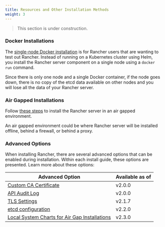 ```yaml
---
title: Resources and Other Installation Methods
weight: 3
---
```


> This section is under construction.

### Docker Installations

The [single-node Docker installation]({{<baseurl>}}/rancher/v2.x/en/installation/other-installation-methods/single-node-docker) is for Rancher users that are wanting to test out Rancher. Instead of running on a Kubernetes cluster using Helm, you install the Rancher server component on a single node using a `docker run` command.

Since there is only one node and a single Docker container, if the node goes down, there is no copy of the etcd data available on other nodes and you will lose all the data of your Rancher server.

### Air Gapped Installations

Follow [these steps]({{<baseurl>}}/rancher/v2.x/en/installation/other-installation-methods/air-gap) to install the Rancher server in an air gapped environment.

An air gapped environment could be where Rancher server will be installed offline, behind a firewall, or behind a proxy.

### Advanced Options

When installing Rancher, there are several advanced options that can be enabled during installation. Within each install guide, these options are presented. Learn more about these options:

| Advanced Option                                                                                                         | Available as of |
| ----------------------------------------------------------------------------------------------------------------------- | --------------- |
| [Custom CA Certificate]({{<baseurl>}}/rancher/v2.x/en/installation/options/custom-ca-root-certificate/)                 | v2.0.0          |
| [API Audit Log]({{<baseurl>}}/rancher/v2.x/en/installation/options/api-audit-log/)                                      | v2.0.0          |
| [TLS Settings]({{<baseurl>}}/rancher/v2.x/en/installation/options/tls-settings/)                                        | v2.1.7          |
| [etcd configuration]({{<baseurl>}}/rancher/v2.x/en/installation/options/etcd/)                                          | v2.2.0          |
| [Local System Charts for Air Gap Installations]({{<baseurl>}}/rancher/v2.x/en/installation/options/local-system-charts) | v2.3.0          |
